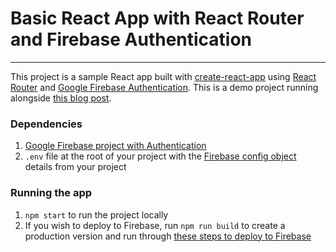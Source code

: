 # Basic React App with React Router and Firebase Authentication
----

This project is a sample React app built with [create-react-app](https://create-react-app.dev/) using [React Router](https://reactrouter.com/web/guides/quick-start) and [Google Firebase Authentication](https://firebase.google.com/docs/auth).  This is a demo project running alongside [this blog post](). 

### Dependencies

1. [Google Firebase project with Authentication](https://firebase.google.com/docs/auth)
2. ```.env``` file at the root of your project with the [Firebase config object](https://firebase.google.com/docs/web/setup#config-object) details from your project

### Running the app

1. ```npm start``` to run the project locally
2. If you wish to deploy to Firebase, run ```npm run build``` to create a production version and run through [these steps to deploy to Firebase](https://firebase.google.com/docs/web/setup#install-cli-deploy)